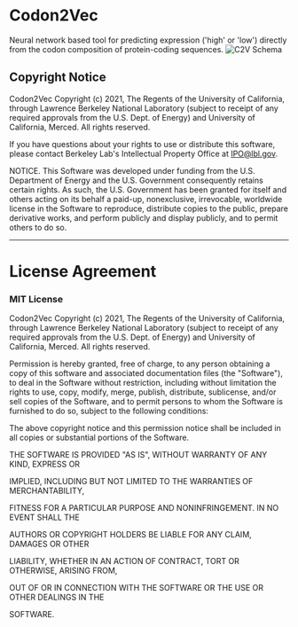 # Codon2Vec
Neural network based tool for predicting expression ('high' or 'low') directly from the codon composition of protein-coding sequences. 
![C2V Schema](https://github.com/rhondene/Codon2Vec/blob/main/Fig6A_schema.png)

## Copyright Notice 

Codon2Vec Copyright (c) 2021, The Regents of the University of California,
through Lawrence Berkeley National Laboratory (subject to receipt of any
required approvals from the U.S. Dept. of Energy) and University of
California, Merced. All rights reserved.

If you have questions about your rights to use or distribute this software,
please contact Berkeley Lab's Intellectual Property Office at
IPO@lbl.gov.

NOTICE.  This Software was developed under funding from the U.S. Department
of Energy and the U.S. Government consequently retains certain rights.  As
such, the U.S. Government has been granted for itself and others acting on
its behalf a paid-up, nonexclusive, irrevocable, worldwide license in the
Software to reproduce, distribute copies to the public, prepare derivative 
works, and perform publicly and display publicly, and to permit others to do so.


****************************
# License Agreement 

### MIT License

Codon2Vec Copyright (c) 2021, The Regents of the University of California,
through Lawrence Berkeley National Laboratory (subject to receipt of any
required approvals from the U.S. Dept. of Energy) and University of
California, Merced. All rights reserved.

Permission is hereby granted, free of charge, to any person obtaining a copy 
of this software and associated documentation files (the "Software"), to deal 
in the Software without restriction, including without limitation the rights to use,
copy, modify, merge, publish, distribute, sublicense, and/or sell copies of the 
Software, and to permit persons to whom the Software is furnished to do so,
subject to the following conditions:

The above copyright notice and this permission notice shall be included in all
copies or substantial portions of the Software.

THE SOFTWARE IS PROVIDED "AS IS", WITHOUT WARRANTY OF ANY KIND, EXPRESS OR

IMPLIED, INCLUDING BUT NOT LIMITED TO THE WARRANTIES OF MERCHANTABILITY,

FITNESS FOR A PARTICULAR PURPOSE AND NONINFRINGEMENT. IN NO EVENT SHALL THE

AUTHORS OR COPYRIGHT HOLDERS BE LIABLE FOR ANY CLAIM, DAMAGES OR OTHER

LIABILITY, WHETHER IN AN ACTION OF CONTRACT, TORT OR OTHERWISE, ARISING FROM,

OUT OF OR IN CONNECTION WITH THE SOFTWARE OR THE USE OR OTHER DEALINGS IN THE 

SOFTWARE.
